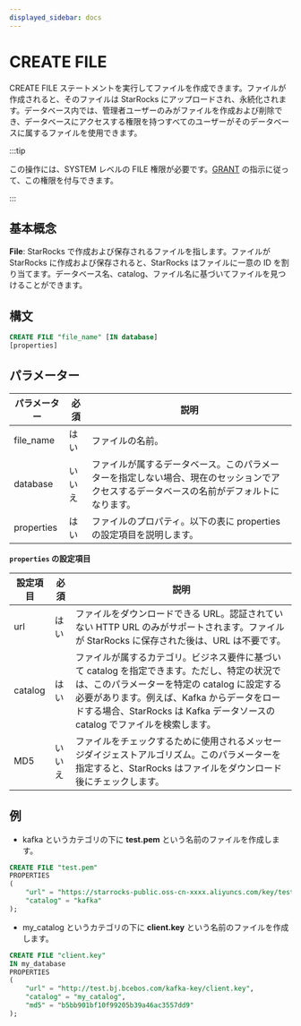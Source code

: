 ```yaml
---
displayed_sidebar: docs
---
```


# CREATE FILE

CREATE FILE ステートメントを実行してファイルを作成できます。ファイルが作成されると、そのファイルは StarRocks にアップロードされ、永続化されます。データベース内では、管理者ユーザーのみがファイルを作成および削除でき、データベースにアクセスする権限を持つすべてのユーザーがそのデータベースに属するファイルを使用できます。

:::tip

この操作には、SYSTEM レベルの FILE 権限が必要です。[GRANT](../../account-management/GRANT.md) の指示に従って、この権限を付与できます。

:::

## 基本概念

**File**: StarRocks で作成および保存されるファイルを指します。ファイルが StarRocks に作成および保存されると、StarRocks はファイルに一意の ID を割り当てます。データベース名、catalog、ファイル名に基づいてファイルを見つけることができます。

## 構文

```SQL
CREATE FILE "file_name" [IN database]
[properties]
```

## パラメーター

| **パラメーター** | **必須** | **説明**                                              |
| ------------- | ------------ | ------------------------------------------------------------ |
| file_name     | はい          | ファイルの名前。                                        |
| database      | いいえ           | ファイルが属するデータベース。このパラメーターを指定しない場合、現在のセッションでアクセスするデータベースの名前がデフォルトになります。 |
| properties    | はい          | ファイルのプロパティ。以下の表に properties の設定項目を説明します。 |

**`properties` の設定項目**

| **設定項目** | **必須** | **説明**                                              |
| ---------------------- | ------------ | ------------------------------------------------------------ |
| url                    | はい          | ファイルをダウンロードできる URL。認証されていない HTTP URL のみがサポートされます。ファイルが StarRocks に保存された後は、URL は不要です。 |
| catalog                | はい          | ファイルが属するカテゴリ。ビジネス要件に基づいて catalog を指定できます。ただし、特定の状況では、このパラメーターを特定の catalog に設定する必要があります。例えば、Kafka からデータをロードする場合、StarRocks は Kafka データソースの catalog でファイルを検索します。 |
| MD5                    | いいえ           | ファイルをチェックするために使用されるメッセージダイジェストアルゴリズム。このパラメーターを指定すると、StarRocks はファイルをダウンロード後にチェックします。 |

## 例

- kafka というカテゴリの下に **test.pem** という名前のファイルを作成します。

```SQL
CREATE FILE "test.pem"
PROPERTIES
(
    "url" = "https://starrocks-public.oss-cn-xxxx.aliyuncs.com/key/test.pem",
    "catalog" = "kafka"
);
```

- my_catalog というカテゴリの下に **client.key** という名前のファイルを作成します。

```SQL
CREATE FILE "client.key"
IN my_database
PROPERTIES
(
    "url" = "http://test.bj.bcebos.com/kafka-key/client.key",
    "catalog" = "my_catalog",
    "md5" = "b5bb901bf10f99205b39a46ac3557dd9"
);
```